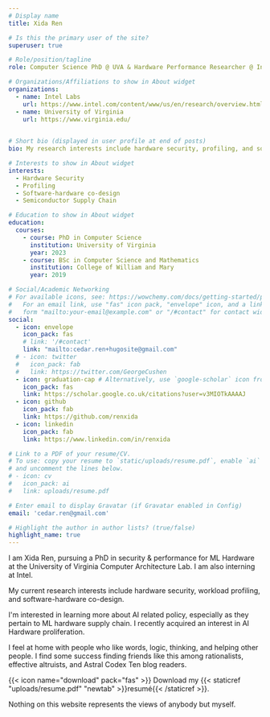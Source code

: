 ```yaml
---
# Display name
title: Xida Ren

# Is this the primary user of the site?
superuser: true

# Role/position/tagline
role: Computer Science PhD @ UVA & Hardware Performance Researcher @ Intel

# Organizations/Affiliations to show in About widget
organizations:
  - name: Intel Labs
    url: https://www.intel.com/content/www/us/en/research/overview.html
  - name: University of Virginia
    url: https://www.virginia.edu/
  

# Short bio (displayed in user profile at end of posts)
bio: My research interests include hardware security, profiling, and software-hardware co-design.

# Interests to show in About widget
interests:
  - Hardware Security
  - Profiling
  - Software-hardware co-design
  - Semiconductor Supply Chain

# Education to show in About widget
education:
  courses:
    - course: PhD in Computer Science
      institution: University of Virginia
      year: 2023
    - course: BSc in Computer Science and Mathematics
      institution: College of William and Mary
      year: 2019

# Social/Academic Networking
# For available icons, see: https://wowchemy.com/docs/getting-started/page-builder/#icons
#   For an email link, use "fas" icon pack, "envelope" icon, and a link in the
#   form "mailto:your-email@example.com" or "/#contact" for contact widget.
social:
  - icon: envelope
    icon_pack: fas
    # link: '/#contact'
    link: "mailto:cedar.ren+hugosite@gmail.com"
  # - icon: twitter
  #   icon_pack: fab
  #   link: https://twitter.com/GeorgeCushen
  - icon: graduation-cap # Alternatively, use `google-scholar` icon from `ai` icon pack
    icon_pack: fas
    link: https://scholar.google.co.uk/citations?user=v3MIOTkAAAAJ
  - icon: github
    icon_pack: fab
    link: https://github.com/renxida
  - icon: linkedin
    icon_pack: fab
    link: https://www.linkedin.com/in/renxida

# Link to a PDF of your resume/CV.
# To use: copy your resume to `static/uploads/resume.pdf`, enable `ai` icons in `params.toml`,
# and uncomment the lines below.
# - icon: cv
#   icon_pack: ai
#   link: uploads/resume.pdf

# Enter email to display Gravatar (if Gravatar enabled in Config)
email: 'cedar.ren@gmail.com'

# Highlight the author in author lists? (true/false)
highlight_name: true
---
```


I am Xida Ren, pursuing a PhD in security & performance for ML Hardware at the University of Virginia Computer Architecture Lab. I am also interning at Intel.

My current research interests include hardware security, workload profiling, and software-hardware co-design.

I'm interested in learning more about AI related policy, especially as they pertain to ML hardware supply chain. I recently acquired an interest in AI Hardware proliferation.

I feel at home with people who like words, logic, thinking, and helping other people. I find some success finding friends like this among rationalists, effective altruists, and Astral Codex Ten blog readers.

{{< icon name="download" pack="fas" >}} Download my {{< staticref "uploads/resume.pdf" "newtab" >}}resumé{{< /staticref >}}.

Nothing on this website represents the views of anybody but myself.
